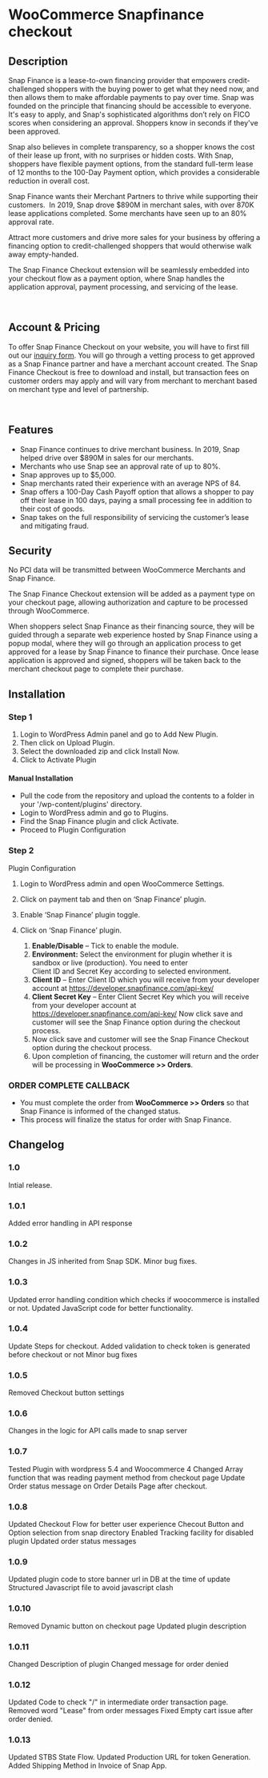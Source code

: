 ﻿# WooCommerce Snapfinance checkout

## Description

Snap Finance is a lease-to-own financing provider that empowers credit-challenged shoppers with the buying power to get what they need now, and then allows them to make affordable payments to pay over time. Snap was founded on the principle that financing should be accessible to everyone. It's easy to apply, and Snap's sophisticated algorithms don’t rely on FICO scores when considering an approval. Shoppers know in seconds if they've been approved.  

Snap also believes in complete transparency, so a shopper knows the cost of their lease up front, with no surprises or hidden costs. With Snap, shoppers have flexible payment options, from the standard full-term lease of 12 months to the 100-Day Payment option, which provides a considerable reduction in overall cost.  

Snap Finance wants their Merchant Partners to thrive while supporting their customers.  In 2019, Snap drove $890M in merchant sales, with over 870K lease applications completed. Some merchants have seen up to an 80% approval rate.

Attract more customers and drive more sales for your business by offering a financing option to credit-challenged shoppers that would otherwise walk away empty-handed.   

The Snap Finance Checkout extension will be seamlessly embedded into your checkout flow as a payment option, where Snap handles the application approval, payment processing, and servicing of the lease.  

 

## Account & Pricing 
To offer Snap Finance Checkout on your website, you will have to first fill out our [inquiry form](https://snapfinance.com/ecommerce-inquiry). You will go through a vetting process to get approved as a Snap Finance partner and have a merchant account created. The Snap Finance Checkout is free to download and install, but transaction fees on customer orders may apply and will vary from merchant to merchant based on merchant type and level of partnership.   

 

## Features 
* Snap Finance continues to drive merchant business. In 2019, Snap helped drive over $890M in sales for our merchants.
* Merchants who use Snap see an approval rate of up to 80%.
* Snap approves up to $5,000.
* Snap merchants rated their experience with an average NPS of 84. 
* Snap offers a 100-Day Cash Payoff option that allows a shopper to pay off their lease in 100 days, paying a small processing fee in addition to their cost of goods.
* Snap takes on the full responsibility of servicing the customer’s lease and mitigating fraud.
 

## Security 
No PCI data will be transmitted between WooCommerce Merchants and Snap Finance. 

The Snap Finance Checkout extension will be added as a payment type on your checkout page, allowing authorization and capture to be processed through WooCommerce.  

When shoppers select Snap Finance as their financing source, they will be guided through a separate web experience hosted by Snap Finance using a popup modal, where they will go through an application process to get approved for a lease by Snap Finance to finance their purchase. Once lease application is approved and signed, shoppers will be taken back to the merchant checkout page to complete their purchase.

## Installation

### Step 1
1. Login to WordPress Admin panel and go to Add New Plugin.
2. Then click on Upload Plugin.
3. Select the downloaded zip and click Install Now.
4. Click to Activate Plugin
#### Manual Installation
* Pull the code from the repository and upload the contents to a folder in your '<wordpress-root>/wp-content/plugins' directory.
* Login to WordPress admin and go to Plugins.
* Find the Snap Finance plugin and click Activate.
* Proceed to Plugin Configuration

### Step 2
Plugin Configuration
1. Login to WordPress admin and open WooCommerce Settings.
2. Click on payment tab and then on ‘Snap Finance’ plugin.
3. Enable ‘Snap Finance’ plugin toggle.
4. Click on ‘Snap Finance’ plugin.

    1.  **Enable/Disable** – Tick to enable the module.
    2.  **Environment:** Select the environment for plugin whether it is sandbox or live (production). You need to enter                 
Client ID and Secret Key according to selected environment.
    3.  **Client ID** – Enter Client ID which you will receive from your developer account at https://developer.snapfinance.com/api-key/
    4.  **Client Secret Key** – Enter Client Secret Key which you will receive from your developer account at https://developer.snapfinance.com/api-key/
Now click save and customer will see the Snap Finance option during the checkout process.
    4.  Now click save and customer will see the Snap Finance Checkout option during the checkout process.
    5. Upon completion of financing, the customer will return and the order will be processing in **WooCommerce >> Orders**.

### ORDER COMPLETE CALLBACK

* You must complete the order from **WooCommerce >> Orders** so that Snap Finance is informed of the changed status.
* This process will finalize the status for order with Snap Finance.

## Changelog


### 1.0 
Intial release.

### 1.0.1
Added error handling in API response

### 1.0.2
Changes in JS inherited from Snap SDK.
Minor bug fixes.

### 1.0.3
Updated error handling condition which checks if woocommerce is installed or not.
Updated JavaScript code for better functionality.

### 1.0.4
Update Steps for checkout.
Added validation to check token is generated before checkout or not 
Minor bug fixes 

### 1.0.5
Removed Checkout button settings

### 1.0.6
Changes in the logic for API calls made to snap server

### 1.0.7
Tested Plugin with wordpress 5.4 and Woocommerce 4
Changed Array function  that was reading payment method from checkout page
Update Order status message on Order Details Page after checkout.

### 1.0.8
Updated Checkout Flow for better user experience
Checout Button and Option selection from snap directory
Enabled Tracking facility for disabled plugin
Updated order status messages 

### 1.0.9
Updated plugin code to store banner url in DB at the time of update
Structured Javascript file to avoid javascript clash

### 1.0.10
Removed Dynamic button on checkout page
Updated plugin description

### 1.0.11
Changed Description of plugin
Changed message for order denied

### 1.0.12
Updated Code to check "/" in intermediate order transaction page.
Removed word "Lease" from order messages 
Fixed Empty cart issue after order denied.

### 1.0.13
Updated STBS State Flow.
Updated Production URL for token Generation.
Added Shipping Method in Invoice of Snap App.

